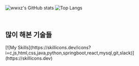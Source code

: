 ![wwxz's GitHub stats](https://github-readme-stats.vercel.app/api?username=shifttag&show_icons=true&theme=dracula) ![Top Langs](https://github-readme-stats.vercel.app/api/top-langs/?username=shifttag&langs_count=6&layout=compact&theme=dark)﻿

</br>
<h2>많이 해본 기술들</h2>
[![My Skills](https://skillicons.dev/icons?i=c,js,html,css,java,python,springboot,react,mysql,git,slack)](https://skillicons.dev)
